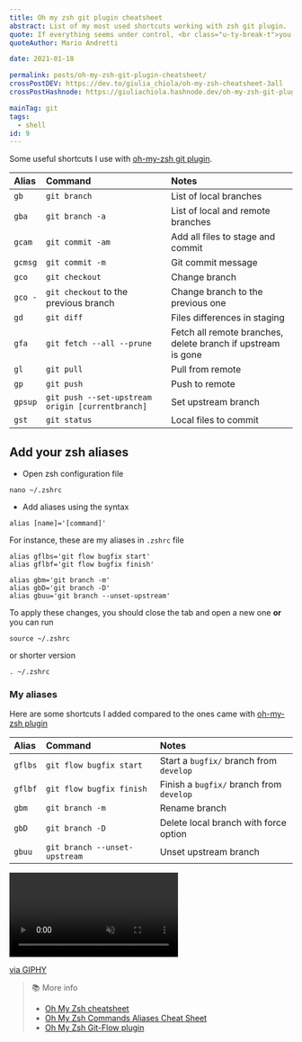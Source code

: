 ```yaml
---
title: Oh my zsh git plugin cheatsheet
abstract: List of my most used shortcuts working with zsh git plugin.
quote: If everything seems under control, <br class="u-ty-break-t">you're not going fast enough
quoteAuthor: Mario Andretti

date: 2021-01-18

permalink: posts/oh-my-zsh-git-plugin-cheatsheet/
crossPostDEV: https://dev.to/giulia_chiola/oh-my-zsh-cheatsheet-3all
crossPostHashnode: https://giuliachiola.hashnode.dev/oh-my-zsh-git-plugin-cheatsheet

mainTag: git
tags:
  - shell
id: 9
---
```


Some useful shortcuts I use with [oh-my-zsh git plugin](https://github.com/ohmyzsh/ohmyzsh/tree/master/plugins/git).

| Alias   | Command                                          | Notes                                                        |
|:--------|:-------------------------------------------------|:-------------------------------------------------------------|
| `gb`    | `git branch`                                     | List of local branches                                       |
| `gba`   | `git branch -a`                                  | List of local and remote branches                            |
| `gcam`  | `git commit -am`                                 | Add all files to stage and commit                            |
| `gcmsg` | `git commit -m`                                  | Git commit message                                           |
| `gco`   | `git checkout`                                   | Change branch                                                |
| `gco -` | `git checkout` to the previous branch            | Change branch to the previous one                            |
| `gd`    | `git diff`                                       | Files differences in staging                                 |
| `gfa`   | `git fetch --all --prune`                        | Fetch all remote branches, delete branch if upstream is gone |
| `gl`    | `git pull`                                       | Pull from remote                                             |
| `gp`    | `git push`                                       | Push to remote                                               |
| `gpsup` | `git push --set-upstream origin [currentbranch]` | Set upstream branch                                          |
| `gst`   | `git status`                                     | Local files to commit                                        |

## Add your zsh aliases

- Open zsh configuration file

```shell
nano ~/.zshrc
```

- Add aliases using the syntax
```shell
alias [name]='[command]'
```

For instance, these are my aliases in `.zshrc` file

```shell
alias gflbs='git flow bugfix start'
alias gflbf='git flow bugfix finish'

alias gbm='git branch -m'
alias gbD='git branch -D'
alias gbuu='git branch --unset-upstream'
```

To apply these changes, you should close the tab and open a new one **or** you can run

```shell
source ~/.zshrc
```

or shorter version

```shell
. ~/.zshrc
```

### My aliases

Here are some shortcuts I added compared to the ones came with [oh-my-zsh plugin](https://github.com/ohmyzsh/ohmyzsh/tree/master/plugins/git-flow)

| Alias   | Command                       | Notes                                    |
|:--------|:------------------------------|:-----------------------------------------|
| `gflbs` | `git flow bugfix start`       | Start a `bugfix/` branch from `develop`  |
| `gflbf` | `git flow bugfix finish`      | Finish a `bugfix/` branch from `develop` |
| `gbm`   | `git branch -m`               | Rename branch                            |
| `gbD`   | `git branch -D`               | Delete local branch with force option    |
| `gbuu`  | `git branch --unset-upstream` | Unset upstream branch                    |

<div class="s-giphy s-giphy--small-d">
  <video autoplay loop muted playsinline>
    <source src="https://i.giphy.com/media/GD5xkDtFPUpY4/giphy.mp4" type="video/mp4">
  </video>
  <p><a href="https://giphy.com/gifs/love-movie-film-GD5xkDtFPUpY4">via GIPHY</a></p>
</div>

> 📚 More info
> - [Oh My Zsh cheatsheet](https://github.com/ohmyzsh/ohmyzsh/wiki/Cheatsheet)
> - [Oh My Zsh Commands Aliases Cheat Sheet](https://ohmycheatsheet.com/oh-my-zsh-commands-cheat-sheet/)
> - [Oh My Zsh Git-Flow plugin](https://github.com/ohmyzsh/ohmyzsh/tree/master/plugins/git-flow)
